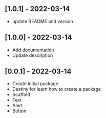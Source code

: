## [1.0.1] - 2022-03-14

* update README and version
  
## [1.0.0] - 2022-03-14

* Add documentation
* Update description

## [0.0.1] - 2022-03-14

* Create initial package
* Destiny for learn how to create a package
* Scaffold
* Text
* Alert
* Button
